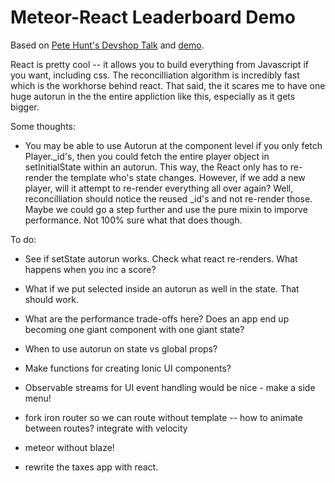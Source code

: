 # Meteor-React Leaderboard Demo

Based on [Pete Hunt's Devshop Talk](https://www.youtube.com/watch?v=qqVbr_LaCIo) and [demo](https://github.com/petehunt/react-meteor-preso/tree/step6).

React is pretty cool -- it allows you to build everything from Javascript if you want, including css. The reconcilliation algorithm is incredibly fast which is the workhorse behind react. That said, the it scares me to have one huge autorun in the the entire appliction like this, especially as it gets bigger. 

Some thoughts:

- You may be able to use Autorun at the component level if you only fetch Player._id's, then you could fetch the entire player object in setInitialState within an autorun. This way, the React only has to re-render the template who's state changes. However, if we add a new player, will it attempt to re-render everything all over again? Well, reconcilliation should notice the reused _id's and not re-render those. Maybe we could go a step further and use the pure mixin to imporve performance. Not 100% sure what that does though.

To do:
- See if setState autorun works. Check what react re-renders. What happens when you inc a score?
- What if we put selected inside an autorun as well in the state. That should work.
- What are the performance trade-offs here? Does an app end up becoming one giant component with one giant state?
- When to use autorun on state vs global props?

- Make functions for creating Ionic UI components?
- Observable streams for UI event handling would be nice - make a side menu!

- fork iron router so we can route without template --  how to animate between routes? integrate with velocity
- meteor without blaze!
- rewrite the taxes app with react.
